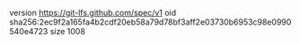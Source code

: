 version https://git-lfs.github.com/spec/v1
oid sha256:2ec9f2a165fa4b2cdf20eb58a79d78bf3aff2e03730b6953c98e0990540e4723
size 1008
